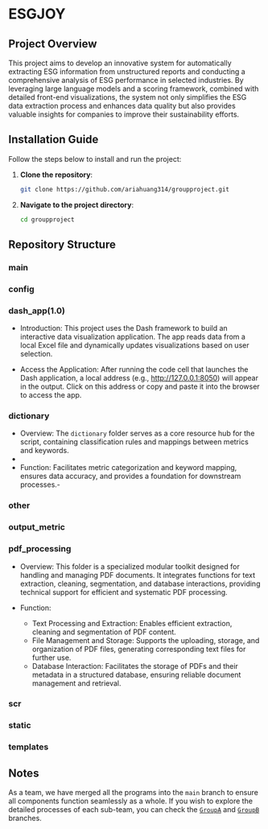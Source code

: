 # ESGJOY
## Project Overview
  This project aims to develop an innovative system for automatically extracting ESG information from unstructured reports and conducting a comprehensive analysis of ESG performance in selected industries. By leveraging large language models and a scoring framework, combined with detailed front-end visualizations, the system not only simplifies the ESG data extraction process and enhances data quality but also provides valuable insights for companies to improve their sustainability efforts.
  
## Installation Guide

Follow the steps below to install and run the project:

1. **Clone the repository**:

   ```bash
   git clone https://github.com/ariahuang314/groupproject.git
   ```
2. **Navigate to the project directory**:

   ```bash
   cd groupproject
   ```
## Repository Structure

### main

### config

### dash_app(1.0)

- Introduction: This project uses the Dash framework to build an interactive data visualization application. The app reads data from a local Excel file and dynamically updates visualizations based on user selection.

- Access the Application: After running the code cell that launches the Dash application, a local address (e.g., http://127.0.0.1:8050) will appear in the output. Click on this address or copy and paste it into the browser to access the app.

### dictionary

- Overview: The `dictionary` folder serves as a core resource hub for the script, containing classification rules and mappings between metrics and keywords.
- 
- Function: Facilitates metric categorization and keyword mapping, ensures data accuracy, and provides a foundation for downstream processes.-

### other

### output_metric

### pdf_processing

- Overview: This folder is a specialized modular toolkit designed for handling and managing PDF documents. It integrates functions for text extraction, cleaning, segmentation, and database interactions, providing technical support for efficient and systematic PDF processing.

- Function:
  - Text Processing and Extraction: Enables efficient extraction, cleaning and segmentation of PDF content.
  - File Management and Storage: Supports the uploading, storage, and organization of PDF files, generating corresponding text files for further use.
  - Database Interaction: Facilitates the storage of PDFs and their metadata in a structured database, ensuring reliable document management and retrieval.






### scr

### static

### templates

## Notes
As a team, we have merged all the programs into the `main` branch to ensure all components function seamlessly as a whole. If you wish to explore the detailed processes of each sub-team, you can check the [`GroupA`](https://github.com/ariahuang314/groupproject/tree/GroupA_Data_Extraction) and [`GroupB`](https://github.com/ariahuang314/groupproject/tree/GroupB-ESG-estimate) branches.
